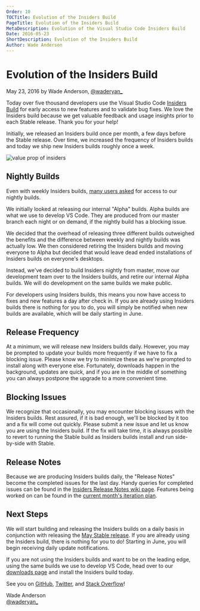 ```yaml
---
Order: 10
TOCTitle: Evolution of the Insiders Build 
PageTitle: Evolution of the Insiders Build 
MetaDescription: Evolution of the Visual Studio Code Insiders Build
Date: 2016-05-23
ShortDescription: Evolution of the Insiders Build
Author: Wade Anderson
---
```


# Evolution of the Insiders Build

May 23, 2016 by Wade Anderson, [@waderyan_](https://twitter.com/waderyan_)

Today over five thousand developers use the Visual Studio Code [Insiders Build](https://code.visualstudio.com/blogs/2016/02/01/introducing_insiders_build) for early access to new features and to validate bug fixes. We love the Insiders build because we get valuable feedback and usage insights prior to each Stable release. Thank you for your help!

Initially, we released an Insiders build once per month, a few days before the Stable release. Over time, we increased the frequency of Insiders builds and today we ship new Insiders builds roughly once a week.

![value prop of insiders](2016_05_16_value_props.svg)

## Nightly Builds

Even with weekly Insiders builds, [many users asked](https://github.com/Microsoft/vscode/issues/5453) for access to our nightly builds.

We initially looked at releasing our internal "Alpha" builds. Alpha builds are what we use to develop VS Code. They are produced from our master branch each night or on demand, if the nightly build has a blocking issue.

We decided that the overhead of releasing three different builds outweighed the benefits and the difference between weekly and nightly builds was actually low. We then considered retiring the Insiders builds and moving everyone to Alpha but decided that would leave dead ended installations of Insiders builds on everyone's desktops.

Instead, we've decided to build Insiders nightly from master, move our development team over to the Insiders builds, and retire our internal Alpha builds. We will do development on the same builds we make public.

For developers using Insiders builds, this means you now have access to fixes and new features a day after check in. If you are already using Insiders builds there is nothing for you to do, you will simply be notified when new builds are available, which will be daily starting in June.

## Release Frequency

At a minimum, we will release new Insiders builds daily. However, you may be prompted to update your builds more frequently if we have to fix a blocking issue. Please know we try to minimize these as we're prompted to install along with everyone else. Fortunately, downloads happen in the background, updates are quick, and if you are in the middle of something you can always postpone the upgrade to a more convenient time.

## Blocking Issues

We recognize that occasionally, you may encounter blocking issues with the Insiders builds. Rest assured, if it is bad enough, we'll be blocked by it too and a fix will come out quickly. Please submit a new issue and let us know you are using the Insiders build. If the fix will take time, it is always possible to revert to running the Stable build as Insiders builds install and run side-by-side with Stable.

## Release Notes

Because we are producing Insiders builds daily, the "Release Notes" become the completed issues for the last day. Handy queries for completed issues can be found in the [Insiders Release Notes wiki page](https://github.com/Microsoft/vscode/wiki/Insiders-Release-Notes). Features being worked on can be found in the [current month's iteration plan](https://github.com/Microsoft/vscode/issues?utf8=%E2%9C%93&q=is%3Aissue+label%3Aiteration-plan+).

## Next Steps

We will start building and releasing the Insiders builds on a daily basis in conjunction with releasing the [May Stable release](https://github.com/Microsoft/vscode/issues/6105). If you are already using the Insiders build, there is nothing for you to do! Starting in June, you will begin receiving daily update notifications.

If you are not using the Insiders builds and want to be on the leading edge, using the same builds we use to develop VS Code, head over to our [downloads page](https://code.visualstudio.com/downloads) and install the Insiders build today.

See you on [GitHub](https://github.com/Microsoft/vscode), [Twitter](https://go.microsoft.com/fwlink/?LinkID=533687), and [Stack Overflow](https://stackoverflow.com/questions/tagged/vscode)!

Wade Anderson <br>
[@waderyan_](https://twitter.com/waderyan_)
